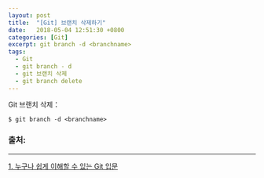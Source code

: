 ```yaml
---
layout: post
title:  "[Git] 브랜치 삭제하기"
date:   2018-05-04 12:51:30 +0800
categories: [Git]
excerpt: git branch -d <branchname>
tags:
  - Git
  - git branch - d
  - git 브랜치 삭제
  - git branch delete
---
```


Git 브랜치 삭제：

```
$ git branch -d <branchname>
```



### 출처:

---

[1. 누구나 쉽게 이해할 수 있는 Git 입문](https://backlog.com/git-tutorial/kr/stepup/stepup2_5.html)

